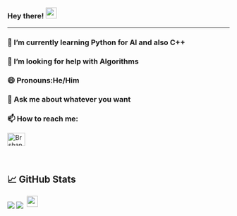 ### Hey there! <img src="https://media.giphy.com/media/hvRJCLFzcasrR4ia7z/giphy.gif" width="25px">
-------------

### 🌱 I’m currently learning Python for AI and also C++
### 🤔 I’m looking for help with Algorithms
### 😄 Pronouns:He/Him
### 💬 Ask me about whatever you want
### 📫 How to reach me: 

<a href="https://linkedin.com/in/brshank-singh-negi" target="blank"><img align="center" src="https://raw.githubusercontent.com/rahuldkjain/github-profile-readme-generator/master/src/images/icons/Social/linked-in-alt.svg" alt="Brshank" height="30" width="40" /></a>

 &nbsp;
## &#x1f4c8; GitHub Stats
<img align="center" src="https://github-readme-stats.vercel.app/api?username=Brshank&&count_private=true&&show_icons=true&&theme=synthwave" />
<img align="center" src="https://github-readme-stats.vercel.app/api/top-langs/?username=Brshank&layout=compact&&theme=synthwave" />



<!--

Here are some ideas to get you started:

- 🔭 I’m currently working on ...
- 🌱 I’m currently learning ...
- 👯 I’m looking to collaborate on ...
- 🤔 I’m looking for help with ...
- 💬 Ask me about ...
- 📫 How to reach me: ...
- 😄 Pronouns: ...
- ⚡ Fun fact: ...
-->
<img alt='analytics' src='https://profile-counter.glitch.me/Brshank/count.svg' width='0px'>

<a href="mailto:brsshanksn@gmail.com" target="_blank">
    <img src="https://media.giphy.com/media/hvRJCLFzcasrR4ia7z/giphy.gif" width="25px">
</a>
